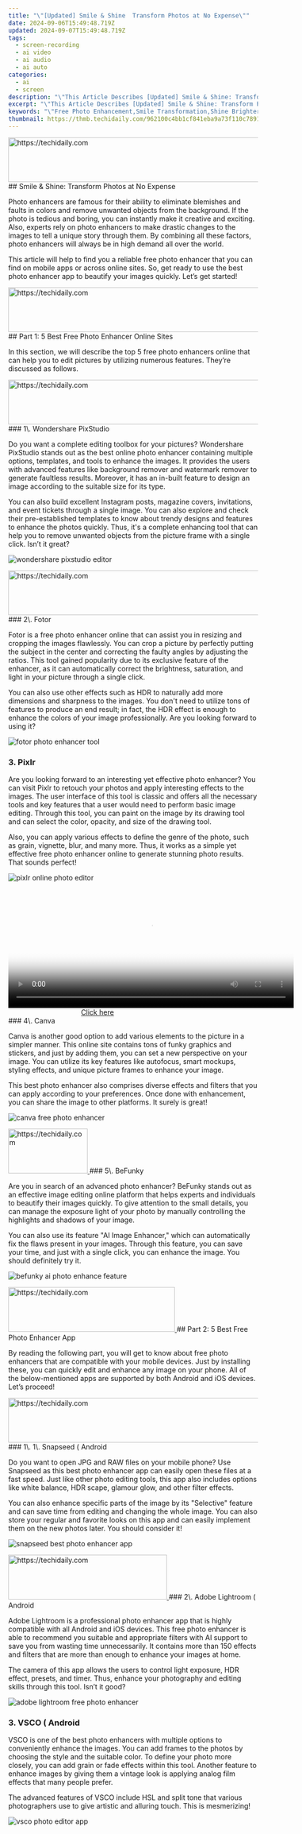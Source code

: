 ```yaml
---
title: "\"[Updated] Smile & Shine  Transform Photos at No Expense\""
date: 2024-09-06T15:49:48.719Z
updated: 2024-09-07T15:49:48.719Z
tags: 
  - screen-recording
  - ai video
  - ai audio
  - ai auto
categories: 
  - ai
  - screen
description: "\"This Article Describes [Updated] Smile & Shine: Transform Photos at No Expense\""
excerpt: "\"This Article Describes [Updated] Smile & Shine: Transform Photos at No Expense\""
keywords: "\"Free Photo Enhancement,Smile Transformation,Shine Brighter Photos,Cost-Free Editing,Enhance Smiles Cheaply,Brighten Photos Easily,No Expense Edit\""
thumbnail: https://thmb.techidaily.com/962100c4bb1cf841eba9a73f110c7891af5a14d4cf3e7d146e6c0272a50f3335.jpg
---
```


<!-- affiliate ads begin -->
<a href="https://aidotcom.pxf.io/c/5597632/2134502/19576" target="_top" id="2134502">
  <img src="//a.impactradius-go.com/display-ad/19576-2134502" border="0" alt="https://techidaily.com" width="672" height="90"/>
</a>
<img height="0" width="0" src="https://aidotcom.pxf.io/i/5597632/2134502/19576" style="position:absolute;visibility:hidden;" border="0" />
<!-- affiliate ads end -->
## Smile & Shine: Transform Photos at No Expense

Photo enhancers are famous for their ability to eliminate blemishes and faults in colors and remove unwanted objects from the background. If the photo is tedious and boring, you can instantly make it creative and exciting. Also, experts rely on photo enhancers to make drastic changes to the images to tell a unique story through them. By combining all these factors, photo enhancers will always be in high demand all over the world.

This article will help to find you a reliable free photo enhancer that you can find on mobile apps or across online sites. So, get ready to use the best photo enhancer app to beautify your images quickly. Let’s get started!

<!-- affiliate ads begin -->
<a href="https://ephamedtechinc.pxf.io/c/5597632/2137201/26400" target="_top" id="2137201">
  <img src="//a.impactradius-go.com/display-ad/26400-2137201" border="0" alt="https://techidaily.com" width="728" height="90"/>
</a>
<img height="0" width="0" src="https://ephamedtechinc.pxf.io/i/5597632/2137201/26400" style="position:absolute;visibility:hidden;" border="0" />
<!-- affiliate ads end -->
## Part 1: 5 Best Free Photo Enhancer Online Sites

In this section, we will describe the top 5 free photo enhancers online that can help you to edit pictures by utilizing numerous features. They’re discussed as follows.

<!-- affiliate ads begin -->
<a href="https://ephamedtechinc.pxf.io/c/5597632/2136627/26400" target="_top" id="2136627">
  <img src="//a.impactradius-go.com/display-ad/26400-2136627" border="0" alt="https://techidaily.com" width="728" height="90"/>
</a>
<img height="0" width="0" src="https://ephamedtechinc.pxf.io/i/5597632/2136627/26400" style="position:absolute;visibility:hidden;" border="0" />
<!-- affiliate ads end -->
### 1\. Wondershare PixStudio

Do you want a complete editing toolbox for your pictures? Wondershare PixStudio stands out as the best online photo enhancer containing multiple options, templates, and tools to enhance the images. It provides the users with advanced features like background remover and watermark remover to generate faultless results. Moreover, it has an in-built feature to design an image according to the suitable size for its type.

You can also build excellent Instagram posts, magazine covers, invitations, and event tickets through a single image. You can also explore and check their pre-established templates to know about trendy designs and features to enhance the photos quickly. Thus, it's a complete enhancing tool that can help you to remove unwanted objects from the picture frame with a single click. Isn’t it great?

![wondershare pixstudio editor](https://images.wondershare.com/filmora/article-images/2022/best-free-photo-enhancer-1.jpg)

<!-- affiliate ads begin -->
<a href="https://ephamedtechinc.pxf.io/c/5597632/2136621/26400" target="_top" id="2136621">
  <img src="//a.impactradius-go.com/display-ad/26400-2136621" border="0" alt="https://techidaily.com" width="728" height="90"/>
</a>
<img height="0" width="0" src="https://ephamedtechinc.pxf.io/i/5597632/2136621/26400" style="position:absolute;visibility:hidden;" border="0" />
<!-- affiliate ads end -->
### 2\. Fotor

Fotor is a free photo enhancer online that can assist you in resizing and cropping the images flawlessly. You can crop a picture by perfectly putting the subject in the center and correcting the faulty angles by adjusting the ratios. This tool gained popularity due to its exclusive feature of the enhancer, as it can automatically correct the brightness, saturation, and light in your picture through a single click.

You can also use other effects such as HDR to naturally add more dimensions and sharpness to the images. You don't need to utilize tons of features to produce an end result; in fact, the HDR effect is enough to enhance the colors of your image professionally. Are you looking forward to using it?

![fotor photo enhancer tool](https://images.wondershare.com/filmora/article-images/2022/best-free-photo-enhancer-2.jpg)

### 3\. Pixlr

Are you looking forward to an interesting yet effective photo enhancer? You can visit Pixlr to retouch your photos and apply interesting effects to the images. The user interface of this tool is classic and offers all the necessary tools and key features that a user would need to perform basic image editing. Through this tool, you can paint on the image by its drawing tool and can select the color, opacity, and size of the drawing tool.

Also, you can apply various effects to define the genre of the photo, such as grain, vignette, blur, and many more. Thus, it works as a simple yet effective free photo enhancer online to generate stunning photo results. That sounds perfect!

![pixlr online photo editor](https://images.wondershare.com/filmora/article-images/2022/best-free-photo-enhancer-3.jpg)

<!-- affiliate ads begin -->
<span id="1983545">
					<video width="576" height="240" style="cursor:pointer"
           poster="//a.impactradius-go.com/display-clicktoplayimage/1983545.png"
           onclick="if(!this.playClicked){this.play();this.setAttribute('controls',true);this.playClicked=true;}">
	   <source src="//a.impactradius-go.com/display-ad/22993-1983545">
	   <img src="//a.impactradius-go.com/display-clicktoplayimage/1983545.png" style="border: none; height: 100%; width: 100%; object-fit: contain">
	</video>
	<div style="width:360px;text-align:center"><a href="javascript:window.open(decodeURIComponent('https%3A%2F%2Fhomestyler.sjv.io%2Fc%2F5597632%2F1983545%2F22993'), '_blank');void(0);">Click here</a></div>
</span>
<img height="0" width="0" src="https://imp.pxf.io/i/5597632/1983545/22993" style="position:absolute;visibility:hidden;" border="0" />
<!-- affiliate ads end -->
### 4\. Canva

Canva is another good option to add various elements to the picture in a simpler manner. This online site contains tons of funky graphics and stickers, and just by adding them, you can set a new perspective on your image. You can utilize its key features like autofocus, smart mockups, styling effects, and unique picture frames to enhance your image.

This best photo enhancer also comprises diverse effects and filters that you can apply according to your preferences. Once done with enhancement, you can share the image to other platforms. It surely is great!

![canva free photo enhancer](https://images.wondershare.com/filmora/article-images/2022/best-free-photo-enhancer-4.jpg)

<!-- affiliate ads begin -->
<a href="https://aligracehair.sjv.io/c/5597632/2135410/19272" target="_top" id="2135410">
  <img src="//a.impactradius-go.com/display-ad/19272-2135410" border="0" alt="https://techidaily.com" width="160" height="90"/>
</a>
<img height="0" width="0" src="https://aligracehair.sjv.io/i/5597632/2135410/19272" style="position:absolute;visibility:hidden;" border="0" />
<!-- affiliate ads end -->
### 5\. BeFunky

Are you in search of an advanced photo enhancer? BeFunky stands out as an effective image editing online platform that helps experts and individuals to beautify their images quickly. To give attention to the small details, you can manage the exposure light of your photo by manually controlling the highlights and shadows of your image.

You can also use its feature "AI Image Enhancer," which can automatically fix the flaws present in your images. Through this feature, you can save your time, and just with a single click, you can enhance the image. You should definitely try it.

![befunky ai photo enhance feature](https://images.wondershare.com/filmora/article-images/2022/best-free-photo-enhancer-5.jpg)

<!-- affiliate ads begin -->
<a href="https://aligracehair.sjv.io/c/5597632/2135416/19272" target="_top" id="2135416">
  <img src="//a.impactradius-go.com/display-ad/19272-2135416" border="0" alt="https://techidaily.com" width="336" height="90"/>
</a>
<img height="0" width="0" src="https://aligracehair.sjv.io/i/5597632/2135416/19272" style="position:absolute;visibility:hidden;" border="0" />
<!-- affiliate ads end -->
## Part 2: 5 Best Free Photo Enhancer App

By reading the following part, you will get to know about free photo enhancers that are compatible with your mobile devices. Just by installing these, you can quickly edit and enhance any image on your phone. All of the below-mentioned apps are supported by both Android and iOS devices. Let’s proceed!

<!-- affiliate ads begin -->
<a href="https://aligracehair.sjv.io/c/5597632/2135361/19272" target="_top" id="2135361">
  <img src="//a.impactradius-go.com/display-ad/19272-2135361" border="0" alt="https://techidaily.com" width="728" height="90"/>
</a>
<img height="0" width="0" src="https://aligracehair.sjv.io/i/5597632/2135361/19272" style="position:absolute;visibility:hidden;" border="0" />
<!-- affiliate ads end -->
### 1\. 1\. Snapseed ( Android

Do you want to open JPG and RAW files on your mobile phone? Use Snapseed as this best photo enhancer app can easily open these files at a fast speed. Just like other photo editing tools, this app also includes options like white balance, HDR scape, glamour glow, and other filter effects.

You can also enhance specific parts of the image by its "Selective" feature and can save time from editing and changing the whole image. You can also store your regular and favorite looks on this app and can easily implement them on the new photos later. You should consider it!

![snapseed best photo enhancer app](https://images.wondershare.com/filmora/article-images/2022/best-free-photo-enhancer-6.jpg)

<!-- affiliate ads begin -->
<a href="https://aligracehair.sjv.io/c/5597632/2115917/19272" target="_top" id="2115917">
  <img src="//a.impactradius-go.com/display-ad/19272-2115917" border="0" alt="https://techidaily.com" width="320" height="90"/>
</a>
<img height="0" width="0" src="https://aligracehair.sjv.io/i/5597632/2115917/19272" style="position:absolute;visibility:hidden;" border="0" />
<!-- affiliate ads end -->
### 2\. Adobe Lightroom ( Android

Adobe Lightroom is a professional photo enhancer app that is highly compatible with all Android and iOS devices. This free photo enhancer is able to recommend you suitable and appropriate filters with AI support to save you from wasting time unnecessarily. It contains more than 150 effects and filters that are more than enough to enhance your images at home.

The camera of this app allows the users to control light exposure, HDR effect, presets, and timer. Thus, enhance your photography and editing skills through this tool. Isn’t it good?

![adobe lightroom free photo enhancer](https://images.wondershare.com/filmora/article-images/2022/best-free-photo-enhancer-7.jpg)

### 3\. VSCO ( Android

VSCO is one of the best photo enhancers with multiple options to conveniently enhance the images. You can add frames to the photos by choosing the style and the suitable color. To define your photo more closely, you can add grain or fade effects within this tool. Another feature to enhance images by giving them a vintage look is applying analog film effects that many people prefer.

The advanced features of VSCO include HSL and split tone that various photographers use to give artistic and alluring touch. This is mesmerizing!

![vsco photo editor app](https://images.wondershare.com/filmora/article-images/2022/best-free-photo-enhancer-8.jpg)

<!-- affiliate ads begin -->
<span id="1516072">
					<video width="864" height="1536" style="cursor:pointer"
           poster="//a.impactradius-go.com/display-clicktoplayimage/1516072.png"
           onclick="if(!this.playClicked){this.play();this.setAttribute('controls',true);this.playClicked=true;}">
	   <source src="//a.impactradius-go.com/display-ad/16446-1516072">
	   <img src="//a.impactradius-go.com/display-clicktoplayimage/1516072.png" style="border: none; height: 100%; width: 100%; object-fit: contain">
	</video>
	<div style="width:540px;text-align:center"><a href="javascript:window.open(decodeURIComponent('https%3A%2F%2Flaganoo.pxf.io%2Fc%2F5597632%2F1516072%2F16446'), '_blank');void(0);">Click here</a></div>
</span>
<img height="0" width="0" src="https://imp.pxf.io/i/5597632/1516072/16446" style="position:absolute;visibility:hidden;" border="0" />
<!-- affiliate ads end -->
### 4\. Prisma ( Android

If you are a beginner at editing images, use Prisma as a free photo enhancer that has a friendly and organized interface. This tool releases new creative filters every day to provide its community with distinctive options. Want to know more about it?

This tool also includes funny and interesting filters that you can apply to cartoon images. Moreover, it offers skin editor tools to retouch and tune the skin tone naturally without using a fake filter. You can also use other beauty filters on this app to share your selfies and pictures on social media platforms.

![prisma photo enhancer app](https://images.wondershare.com/filmora/article-images/2022/best-free-photo-enhancer-9.jpg)

<!-- affiliate ads begin -->
<a href="https://appsumo.8odi.net/c/5597632/2123728/7443" target="_top" id="2123728">
  <img src="//a.impactradius-go.com/display-ad/7443-2123728" border="0" alt="https://techidaily.com" width="728" height="90"/>
</a>
<img height="0" width="0" src="https://appsumo.8odi.net/i/5597632/2123728/7443" style="position:absolute;visibility:hidden;" border="0" />
<!-- affiliate ads end -->
### 5\. Adobe Photoshop Express ( Android

People in the professional field use Photoshop Express as a proficient image enhancer tool as it offers multiple options to eliminate present flaws. For example. You can deduct the noise from your image by smoothing the image's texture and making the colors look subtle.

As one of the best photo enhancer apps, you can effortlessly correct the disrupted camera frames and angles. Also, you can customize the image by adding layouts, frames, texts, and watermarks.

![adobe photoshop express app](https://images.wondershare.com/filmora/article-images/2022/best-free-photo-enhancer-10.jpg)

## The Bottom Line

Professional editing skills are not required if you are using a reliable photo enhancer. This article has combined the best photo enhancers that you can use to make any sort of image distinctive and flawless. You can read the description of each tool to select any of the best online photo enhancers. You would surely learn a lot!

<ins class="adsbygoogle"
     style="display:block"
     data-ad-format="autorelaxed"
     data-ad-client="ca-pub-7571918770474297"
     data-ad-slot="1223367746"></ins>

<ins class="adsbygoogle"
     style="display:block"
     data-ad-format="autorelaxed"
     data-ad-client="ca-pub-7571918770474297"
     data-ad-slot="1223367746"></ins>



<ins class="adsbygoogle"
     style="display:block"
     data-ad-client="ca-pub-7571918770474297"
     data-ad-slot="8358498916"
     data-ad-format="auto"
     data-full-width-responsive="true"></ins>






<span class="atpl-alsoreadstyle">Also read:</span>
<div><ul>
<li><a href="https://fox-helps.techidaily.com/new-2024-approved-acid-pro-replacements-a-deep-dive-into-graphics-softwares/"><u>[New] 2024 Approved ACID Pro Replacements A Deep Dive Into Graphics Softwares</u></a></li>
<li><a href="https://facebook-clips.techidaily.com/new-2024-approved-cutting-edge-8-streaming-selectors/"><u>[New] 2024 Approved Cutting-Edge 8 Streaming Selectors</u></a></li>
<li><a href="https://fox-helps.techidaily.com/new-2024-approved-innovative-approaches-to-harvest-large-amounts-of-tiktok-media/"><u>[New] 2024 Approved Innovative Approaches to Harvest Large Amounts of TikTok Media</u></a></li>
<li><a href="https://fox-helps.techidaily.com/new-2024-approved-innovative-designs-in-syma-x8c/"><u>[New] 2024 Approved Innovative Designs in Syma X8C</u></a></li>
<li><a href="https://fox-helps.techidaily.com/new-2024-approved-the-economical-enthusiasts-guide-to-game-recording/"><u>[New] 2024 Approved The Economical Enthusiast's Guide to Game Recording</u></a></li>
<li><a href="https://fox-helps.techidaily.com/new-2024-approved-the-ultimate-affordable-asmr-experience-awaits/"><u>[New] 2024 Approved The Ultimate Affordable ASMR Experience Awaits</u></a></li>
<li><a href="https://youtube-sure.techidaily.com/rafting-content-cultivating-capital-your-videography-voyage-for-2024/"><u>[New] Crafting Content, Cultivating Capital Your Videography Voyage for 2024</u></a></li>
<li><a href="https://fox-helps.techidaily.com/new-data-realm-renaissance-pioneering-cloud-services-s-needs-for-2024/"><u>[New] Data Realm Renaissance Pioneering Cloud Services 'S Needs for 2024</u></a></li>
<li><a href="https://fox-helps.techidaily.com/new-expert-techniques-for-iphones-in-virtual-reality/"><u>[New] Expert Techniques for iPhones in Virtual Reality</u></a></li>
<li><a href="https://some-knowledge.techidaily.com/new-expertise-essentials-removing-unwanted-backdrops-with-canva/"><u>[New] Expertise Essentials Removing Unwanted Backdrops with Canva</u></a></li>
<li><a href="https://some-techniques.techidaily.com/new-from-black-and-white-to-richness-embracing-hdrs-power/"><u>[New] From Black and White to Richness Embracing HDR's Power</u></a></li>
<li><a href="https://some-knowledge.techidaily.com/new-gratuitous-sound-solutions-years-best-lut-downloads/"><u>[New] Gratuitous Sound Solutions - Year's Best LUT Downloads</u></a></li>
<li><a href="https://fox-helps.techidaily.com/new-how-to-fade-out-in-audacity/"><u>[New] How to Fade Out in Audacity</u></a></li>
<li><a href="https://fox-helps.techidaily.com/new-in-2024-craft-your-own-multitasking-masterpiece-with-these-15-tips/"><u>[New] In 2024, Craft Your Own Multitasking Masterpiece with These 15 Tips</u></a></li>
<li><a href="https://fox-helps.techidaily.com/new-in-2024-how-to-turn-off-youtube-video-preview-all-platform-solution/"><u>[New] In 2024, How to Turn Off YouTube Video Preview? [All Platform Solution]</u></a></li>
<li><a href="https://fox-helps.techidaily.com/new-in-2024-master-upside-down-and-sideways-iphone-photo-rotation/"><u>[New] In 2024, Master Upside-Down and Sideways iPhone Photo Rotation</u></a></li>
<li><a href="https://fox-helps.techidaily.com/new-in-2024-orb-shaper-essentials/"><u>[New] In 2024, Orb Shaper Essentials</u></a></li>
<li><a href="https://fox-helps.techidaily.com/new-in-pursuit-of-detail-zoom-tactics-for-videoleap-enthusiasts/"><u>[New] In Pursuit of Detail Zoom Tactics for VideoLeap Enthusiasts</u></a></li>
<li><a href="https://fox-helps.techidaily.com/new-instantaneous-srt-to-txt-change-a-step-by-step-process-for-2024/"><u>[New] Instantaneous SRT to TXT Change A Step-by-Step Process for 2024</u></a></li>
<li><a href="https://fox-helps.techidaily.com/new-prospective-software-for-precision-in-animated-3d-modeling/"><u>[New] Prospective Software for Precision in Animated 3D Modeling</u></a></li>
<li><a href="https://fox-helps.techidaily.com/new-ultimate-list-of-10-online-free-jpg-to-gif-conversion-programs-for-2024/"><u>[New] Ultimate List of 10 Online, Free JPG to GIF Conversion Programs for 2024</u></a></li>
<li><a href="https://fox-helps.techidaily.com/updated-2024-approved-how-to-use-periscope-cost-benefits-and-signup-guide/"><u>[Updated] 2024 Approved How to Use Periscope Cost, Benefits & Signup Guide</u></a></li>
<li><a href="https://fox-helps.techidaily.com/updated-2024-approved-strategies-for-selecting-and-syncing-music-with-visuals/"><u>[Updated] 2024 Approved Strategies for Selecting and Syncing Music with Visuals</u></a></li>
<li><a href="https://fox-helps.techidaily.com/updated-2024-approved-talent-release-form-for-filming-and-video-to-free-download/"><u>[Updated] 2024 Approved Talent Release Form for Filming and Video to Free Download</u></a></li>
<li><a href="https://fox-helps.techidaily.com/updated-2024-approved-the-progression-of-vegaspro-through-its-2019-updates/"><u>[Updated] 2024 Approved The Progression of VegasPro Through Its 2019 Updates</u></a></li>
<li><a href="https://fox-helps.techidaily.com/updated-2024-approved-the-ultimate-tutorial-for-effective-free-timer-management/"><u>[Updated] 2024 Approved The Ultimate Tutorial for Effective FREE Timer Management</u></a></li>
<li><a href="https://fox-helps.techidaily.com/updated-2024-approved-unlocking-image-potential-the-importance-of-luts/"><u>[Updated] 2024 Approved Unlocking Image Potential The Importance of LUTs</u></a></li>
<li><a href="https://fox-helps.techidaily.com/updated-beginners-guide-to-perfecting-gopro-footage-for-2024/"><u>[Updated] Beginner's Guide to Perfecting GoPro Footage for 2024</u></a></li>
<li><a href="https://fox-helps.techidaily.com/updated-cutting-edge-engines-the-quintessential-qxp-motors-guide-for-2024/"><u>[Updated] Cutting-Edge Engines The Quintessential QXP Motors Guide for 2024</u></a></li>
<li><a href="https://fox-helps.techidaily.com/updated-elevate-your-media-experience-with-top-phone-videos/"><u>[Updated] Elevate Your Media Experience with Top Phone Videos</u></a></li>
<li><a href="https://fox-helps.techidaily.com/updated-essential-image-editors-tips-for-text-in-pictures-for-2024/"><u>[Updated] Essential Image Editors Tips for Text in Pictures for 2024</u></a></li>
<li><a href="https://fox-helps.techidaily.com/updated-hero-4-black-or-x1000v-winner-in-cinematic-shots-for-2024/"><u>[Updated] Hero 4 Black or X1000V Winner in Cinematic Shots for 2024</u></a></li>
<li><a href="https://fox-helps.techidaily.com/updated-in-2024-charting-the-course-a-graphic-designers-blueprint-to-progress/"><u>[Updated] In 2024, Charting the Course A Graphic Designer's Blueprint to Progress</u></a></li>
<li><a href="https://fox-helps.techidaily.com/updated-in-2024-seamless-integration-12-stream-app-experience/"><u>[Updated] In 2024, Seamless Integration 12 Stream App Experience</u></a></li>
<li><a href="https://fox-helps.techidaily.com/updated-layers-of-cinematic-dialogue-design-for-2024/"><u>[Updated] Layers of Cinematic Dialogue Design for 2024</u></a></li>
<li><a href="https://fox-helps.techidaily.com/updated-metaverse-insight-discovering-6-realistic-examples-for-2024/"><u>[Updated] Metaverse Insight Discovering 6 Realistic Examples for 2024</u></a></li>
<li><a href="https://fox-helps.techidaily.com/updated-punpixel-patterner-for-2024/"><u>[Updated] PunPixel Patterner for 2024</u></a></li>
<li><a href="https://fox-helps.techidaily.com/updated-the-ultimate-guide-to-blurring-iphone-pics-at-zero-cost/"><u>[Updated] The Ultimate Guide to Blurring iPhone Pics at Zero Cost</u></a></li>
<li><a href="https://fox-helps.techidaily.com/updated-unraveling-tales-the-top-storytelling-channels-on-yt-this-year/"><u>[Updated] Unraveling Tales The Top Storytelling Channels on YT This Year</u></a></li>
<li><a href="https://win-able.techidaily.com/how-to-fix-fifa-20-directx-issues-and-enhance-gameplay/"><u>How to Fix FIFA 20 DirectX Issues and Enhance Gameplay</u></a></li>
<li><a href="https://youtube-help.techidaily.com/how-to-prevent-thumbnail-absence-in-shorts-uploads-for-2024/"><u>How to Prevent Thumbnail Absence in Shorts Uploads for 2024</u></a></li>
<li><a href="https://android-location-track.techidaily.com/in-2024-3-ways-to-track-motorola-edge-40-without-them-knowing-drfone-by-drfone-virtual-android/"><u>In 2024, 3 Ways to Track Motorola Edge 40 without Them Knowing | Dr.fone</u></a></li>
<li><a href="https://fox-helps.techidaily.com/in-2024-becoming-an-exemplary-conductor-of-candidate-assessments/"><u>In 2024, Becoming An Exemplary Conductor of Candidate Assessments</u></a></li>
<li><a href="https://extra-tips.techidaily.com/in-2024-budget-friendly-multiview-camera-options-expanding-horizons/"><u>In 2024, Budget-Friendly Multiview Camera Options Expanding Horizons</u></a></li>
<li><a href="https://fox-helps.techidaily.com/in-2024-top-virtual-realities-ios-and-androids-best-apps/"><u>In 2024, Top Virtual Realities IOS & Android's Best Apps</u></a></li>
<li><a href="https://bypass-frp.techidaily.com/in-2024-ultimate-guide-from-realme-11-5g-frp-bypass-by-drfone-android/"><u>In 2024, Ultimate Guide from Realme 11 5G FRP Bypass</u></a></li>
<li><a href="https://win-blog.techidaily.com/is-your-xbox-live-connection-down-discover-real-time-server-availability-and-fixes/"><u>Is Your Xbox Live Connection Down? Discover Real-Time Server Availability & Fixes</u></a></li>
<li><a href="https://fox-helps.techidaily.com/mastering-gif-a-step-by-step-guide/"><u>Mastering GIF A Step-by-Step Guide</u></a></li>
<li><a href="https://youtube-stream.techidaily.com/mastering-reach-without-money-youtube-video-advancement-strategies-for-2024/"><u>Mastering Reach Without Money YouTube Video Advancement Strategies for 2024</u></a></li>
<li><a href="https://sound-tweaking.techidaily.com/new-5-top-ranked-social-media-series-for-crafting-effective-marketing-tactics-for-2024/"><u>New 5 Top-Ranked Social Media Series for Crafting Effective Marketing Tactics for 2024</u></a></li>
<li><a href="https://facebook-record-videos.techidaily.com/pioneering-success-innovative-youtube-strategies-for-2024/"><u>Pioneering Success Innovative YouTube Strategies for 2024</u></a></li>
<li><a href="https://extra-hints.techidaily.com/premier-17-software-selections-for-background-extraction/"><u>Premier 17 Software Selections for Background Extraction</u></a></li>
<li><a href="https://technical-tips.techidaily.com/solutions-for-reviving-a-laptop-or-desktop-with-no-signal-light-activity/"><u>Solutions for Reviving a Laptop or Desktop With No Signal Light Activity</u></a></li>
<li><a href="https://android-location-track.techidaily.com/solutions-to-spy-on-xiaomi-redmi-a2-with-and-without-jailbreak-drfone-by-drfone-virtual-android/"><u>Solutions to Spy on Xiaomi Redmi A2 with and without jailbreak | Dr.fone</u></a></li>
<li><a href="https://sim-unlock.techidaily.com/top-imei-unlokers-for-iphone-xr-and-android-phones-by-drfone-ios/"><u>Top IMEI Unlokers for iPhone XR and Android Phones</u></a></li>
<li><a href="https://techno-recovery.techidaily.com/whats-new-in-macos-15-sequoia-unveiling-the-latest-release-dates-and-innovative-features/"><u>What's New in macOS 15 'Sequoia': Unveiling the Latest Release Dates & Innovative Features!</u></a></li>
</ul></div>

